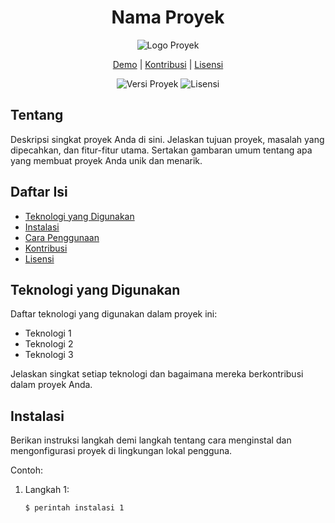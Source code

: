 <h1 align="center">Nama Proyek</h1>

<p align="center">
  <img src="path-to-project-logo.png" alt="Logo Proyek">
</p>

<p align="center">
  <a href="https://link-demo-proyek.com">Demo</a> |
  <a href="#kontribusi">Kontribusi</a> |
  <a href="#lisensi">Lisensi</a>
</p>

<p align="center">
  <img src="https://img.shields.io/badge/version-1.0-blue.svg" alt="Versi Proyek">
  <img src="https://img.shields.io/badge/license-MIT-green" alt="Lisensi">
</p>

## Tentang

Deskripsi singkat proyek Anda di sini. Jelaskan tujuan proyek, masalah yang dipecahkan, dan fitur-fitur utama. Sertakan gambaran umum tentang apa yang membuat proyek Anda unik dan menarik.

## Daftar Isi

- [Teknologi yang Digunakan](#teknologi-yang-digunakan)
- [Instalasi](#instalasi)
- [Cara Penggunaan](#cara-penggunaan)
- [Kontribusi](#kontribusi)
- [Lisensi](#lisensi)

## Teknologi yang Digunakan

Daftar teknologi yang digunakan dalam proyek ini:

- Teknologi 1
- Teknologi 2
- Teknologi 3

Jelaskan singkat setiap teknologi dan bagaimana mereka berkontribusi dalam proyek Anda.

## Instalasi

Berikan instruksi langkah demi langkah tentang cara menginstal dan mengonfigurasi proyek di lingkungan lokal pengguna.

Contoh:

1. Langkah 1:
   ```sh
   $ perintah instalasi 1
